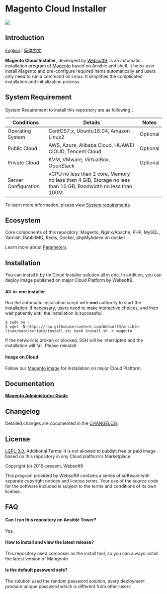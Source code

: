 # Magento Cloud Installer

![](https://libs.websoft9.com/common/websott9-cloud-installer.png) 

## Introduction

[English](/README.md) | [简体中文](/README-zh.md)  

**Magento Cloud Installer**, developed by [Websoft9](https://www.websoft9.com), is an automatic installation program of [Magento](https://magento.com/products/magento-open-source) based on Ansible and shell. It helps user install Magento and pre-configure required items automatically and users only need to run a command on Linux. It simplifies the complicated installation and initialization process.  

## System Requirement

System Requirement to install this repository are as following：

| Conditions       | Details                               | Notes                |
| ------------------- | --------------------------------| -------------------- |
| Operating System   | CentOS7.x, Ubuntu18.04, Amazon Linux2 | Optional                 |
| Public Cloud     | AWS, Azure, Alibaba Cloud, HUAWEI ClOUD, Tencent Cloud    | Optional                 |
| Private Cloud     | KVM, VMware, VirtualBox, OpenStack    | Optional                 |
| Server Configuration | vCPU no less than 2 core, Memory no less than  4 GIB, Storage no less than 10 GB, Bandwidth no less than 100M ||

To learn more information, please view [System requirements](https://devdocs.magento.com/guides/v2.4/install-gde/system-requirements.html).

## Ecosystem

Core components of this repository: Magento, Nginx/Apache, PHP, MySQL, Varnish, RabbitMQ, Redis, Docker, phpMyAdmin on docker

Learn more about [Parameters](/docs/stack-components.md).

## Installation

You can install it by thi Cloud Installer solution all in one. In addition, you can deploy image published on major Cloud Platform by Websoft9.

#### All-in-one Installer

Run the automatic installation script with **root** authority to start the installation. If necessary, users need to make interactive choices, and then wait patiently until the installation is successful.

```
$ sudo su -
$ wget -N https://raw.githubusercontent.com/Websoft9/ansible-linux/main/scripts/install.sh; bash install.sh -r magento
```

If the network is broken or blocked, SSH will be interrupted and the installation will fail. Please reinstall.

#### Image on Cloud 

Follow our [Magento image](https://apps.websoft9.com/magento) for installation on major Cloud Platform.

## Documentation

**[Magento Administrator Guide](https://support.websoft9.com/docs/magento)** 

## Changelog

Detailed changes are documented in the [CHANGELOG](/CHANGELOG.md).

## License

[LGPL-3.0](/License.md), Additional Terms: It is not allowed to publish free or paid image based on this repository in any Cloud platform's Marketplace.

Copyright (c) 2016-present, Websoft9

This program provided by Websoft9 contains a series of software with separate copyright notices and license terms. Your use of the source code for the software included is subject to the terms and conditions of its own license.

## FAQ

#### Can I run this repository on Ansible Tower? 

Yes.

#### How to install and view the latest release?

This repository used composer as the install tool, so you can always install the latest version of Mangento

#### Is the default password safe?

The solution used the random password solution, every deployment produce unique password which is different from other users
